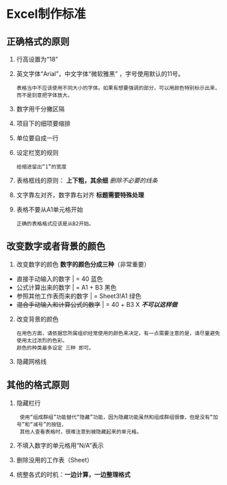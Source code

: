 # Excel制作标准

## 正确格式的原则

1. 行高设置为“18”
2. 英文字体“Arial”，中文字体“微软雅黑” ，字号使用默认的11号。
            
       表格当中不应该使用不同大小的字体。如果有想要强调的部分，可以用颜色特别标示出来，而不是刻意把字体放大。

3. 数字用千分撇区隔
4. 项目下的细项要缩排
5. 单位要自成一行
6. 设定栏宽的规则
  
       给缩进留出“1”的宽度
 
7. 表格框线的原则： **上下粗，其余细**   *删除不必要的线条*
8. 文字靠左对齐，数字靠右对齐  **标题需要特殊处理**
9. 表格不要从A1单元格开始
  
       正确的表格格式应该是从B2开始。
  
## 改变数字或者背景的颜色

1. 改变数字的颜色  **数字的颜色分成三种**（非常重要）
  - 直接手动输入的数字       |  = 40         蓝色
  - 公式计算出来的数字       |  = A1 + B3         黑色
  - 参照其他工作表而来的数字        |  = Sheet3!A1   绿色
  -  ~~混合手动输入和计算公式的数字~~     |  = 40 + B3   X   ***不可以这样做***

  
2. 改变背景的颜色
    
       在用色方面，请依据您所属组织经常使用的颜色来决定。有一点需要注意的是，请尽量避免使用太过浓烈的色彩。
       颜色的种类最多设定 三种 即可。

3. 隐藏网格线

## 其他的格式原则
1. 隐藏栏行
                 
        使用“组成群组”功能替代“隐藏”功能，因为隐藏功能虽然和组成群组很像，但是没有“加号”和“减号”的按钮，
        其他人查看表格时，很难注意到被隐藏起来的单元格。
    
2. 不填入数字的单元格用“N/A”表示
3. 删除没用的工作表（Sheet）
4. 统整各式的时机：**一边计算，一边整理格式**

